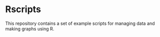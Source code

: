 # Rscripts  

This repository contains a set of example scripts for managing data and making graphs using R.  

